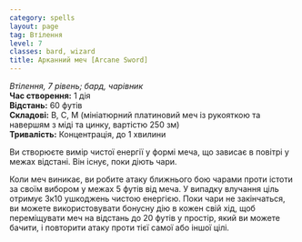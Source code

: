 ```yaml
---
category: spells
layout: page
tag: Втілення
level: 7
classes: bard, wizard
title: Арканний меч [Arcane Sword]
---
```


_Втілення, 7 рівень; бард, чарівник_   
**Час створення:** 1 дія   
**Відстань:** 60 футів   
**Складові:** В, С, М (мініатюрний платиновий меч із рукояткою та навершям з міді та цинку, вартістю 250 зм)   
**Тривалість:** Концентрація, до 1 хвилини   

Ви створюєте вимір чистої енергії у формі меча, що зависає в повітрі у межах відстані. Він існує, поки діють чари.    

Коли меч виникає, ви робите атаку ближнього бою чарами проти істоти за своїм вибором у межах 5 футів від меча. У випадку влучання ціль отримує 3к10 ушкоджень чистою енергією. Поки чари не закінчаться, ви можете використовувати бонусну дію в кожен свій хід, щоб переміщувати меч на відстань до 20 футів у простір, який ви можете бачити, і повторити атаку проти тієї самої або іншої цілі.
